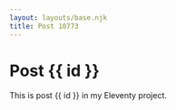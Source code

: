 ```yaml
---
layout: layouts/base.njk
title: Post 10773
---
```


# Post {{ id }}

This is post {{ id }} in my Eleventy project.
